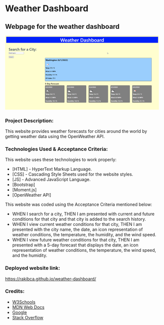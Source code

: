 # **Weather Dashboard**
## Webpage for the weather dashboard

![alt text](assets/images/screenshot.png)


### **Project Description:**
This website provides weather forecasts for cities around the world by getting weather data using the OpenWeather API.


### **Technologies Used & Acceptance Criteria:**
This website uses these technologies to work properly:
- [HTML] - HyperText Markup Language.
- [CSS] - Cascading Style Sheets used for the website styles.
- [JS] - Advanced JavaScript Language.
- [Bootstrap]
- [Moment.js]
- [OpenWeather API]


This website was coded using the Acceptance Criteria mentioned below:
- WHEN I search for a city, THEN I am presented with current and future conditions for that city and that city is added to the search history.
- WHEN I view current weather conditions for that city, THEN I am presented with the city name, the date, an icon representation of weather conditions, the temperature, the humidity, and the wind speed.
- WHEN I view future weather conditions for that city, THEN I am presented with a 5-day forecast that displays the date, an icon representation of weather conditions, the temperature, the wind speed, and the humidity.


### **Deployed website link:**
https://rakibca.github.io/weather-dashboard/


### **Credits:**
- [W3Schools](https://www.w3schools.com "W3Schools")
- [MDN Web Docs](https://developer.mozilla.org "MDN Web Docs")
- [Google](https://www.google.com "Google's Homepage")
- [Stack Overflow](https://stackoverflow.com "Stack Overflow website")
